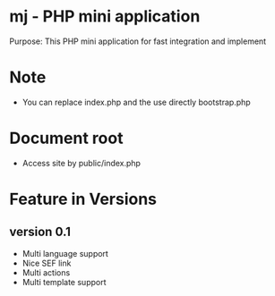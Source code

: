 # mj - PHP mini application
Purpose: This PHP mini application for fast integration and implement

# Note
- You can replace index.php and the use directly bootstrap.php

# Document root
- Access site by public/index.php

# Feature in Versions

## version 0.1
- Multi language support
- Nice SEF link
- Multi actions
- Multi template support

